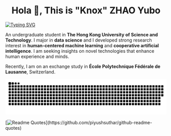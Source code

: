 <h1 align="center">Hola 👋, This is "Knox" ZHAO Yubo</h1>

<a href="https://git.io/typing-svg"><img src="https://readme-typing-svg.demolab.com?font=fira+code&weight=600&size=30&duration=3000&pause=1000&color=002FA7&center=true&vCenter=true&width=435&lines=I'm a Researcher;Data+scientist;Sportsman;Traveller" alt="Typing SVG" /></a>

An undergraduate student in **The Hong Kong University of Science and Technology**.
I major in **data science** and I developed strong research interest in
**human-centered machine learning** and **cooperative artificial intelligence**.
I am seeking insights on novel technologies that enhance human experience and minds.

Recently, I am on an exchange study in **École Polytechnique Fédérale de Lausanne**, Switzerland.

<picture>
  <source media="(prefers-color-scheme: dark)" srcset="https://raw.githubusercontent.com/KNOXZhao/KNOXZhao/output/github-contribution-grid-snake-dark.svg">
  <source media="(prefers-color-scheme: light)" srcset="https://raw.githubusercontent.com/KNOXZhao/KNOXZhao/output/github-contribution-grid-snake.svg">
  <img alt="github contribution grid snake animation" src="https://raw.githubusercontent.com/KNOXZhao/KNOXZhao/output/github-contribution-grid-snake.svg">
</picture>

[![Readme Quotes](https://quotes-github-readme.vercel.app/api?type=horizontal&theme=nord&quote=Imagine+all+the+people+living+life+in+peace.)](https://github.com/piyushsuthar/github-readme-quotes)



